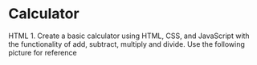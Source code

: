 # Calculator
HTML 1. Create a basic calculator using HTML, CSS, and JavaScript with the functionality of add, subtract, multiply and divide. Use the following picture for reference
